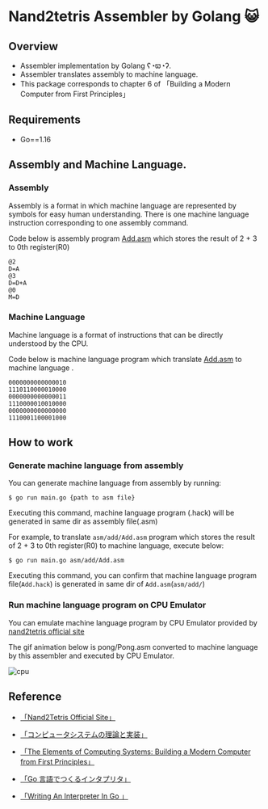 # Nand2tetris Assembler by Golang 😺

## Overview

- Assembler implementation by Golang ʕ◔ϖ◔ʔ.
- Assembler translates assembly to machine language.
- This package corresponds to chapter 6 of 「Building a Modern Computer from First Principles」
       

## Requirements

- Go==1.16

## Assembly and Machine Language.

### Assembly

Assembly is a format in which machine language are represented by symbols for easy human understanding. There is one machine language instruction corresponding to one assembly command.

Code below is assembly program [Add.asm](https://github.com/YadaYuki/nand2tetris/blob/main/assembler/asm/add/Add.asm) which stores the result of 2 + 3 to 0th register(R0) 

```
@2
D=A
@3
D=D+A
@0
M=D
```

### Machine Language

Machine language is a format of instructions that can be directly understood by the CPU.

Code below is machine language program which translate [Add.asm](https://github.com/YadaYuki/nand2tetris/blob/main/assembler/asm/add/Add.asm) to machine language .

```
0000000000000010
1110110000010000
0000000000000011
1110000010010000
0000000000000000
1110001100001000
```

## How to work

### Generate machine language from assembly

You can generate machine language from assembly by running:

```
$ go run main.go {path to asm file}
```

Executing this command, machine language program (.hack) will be generated in same dir as assembly file(.asm)

For example, to translate `asm/add/Add.asm` program which stores the result of 2 + 3 to 0th register(R0)  to machine language, execute below:

```
$ go run main.go asm/add/Add.asm
```

Executing this command, you can confirm that machine language program file(`Add.hack`) is generated in same dir of `Add.asm`(`asm/add/`)  

### Run machine language program on CPU Emulator

You can emulate machine language program by CPU Emulator provided by [nand2tetris official site](https://www.nand2tetris.org/software)

The gif animation below is pong/Pong.asm converted to machine language by this assembler and executed by CPU Emulator.

![cpu](https://user-images.githubusercontent.com/57289763/140737209-5759bd5c-e476-471f-bfb0-8cb00b0610a1.gif)


## Reference

- [「Nand2Tetris Official Site」](https://www.nand2tetris.org/)

- [「コンピュータシステムの理論と実装」](https://www.amazon.co.jp/%E3%82%B3%E3%83%B3%E3%83%94%E3%83%A5%E3%83%BC%E3%82%BF%E3%82%B7%E3%82%B9%E3%83%86%E3%83%A0%E3%81%AE%E7%90%86%E8%AB%96%E3%81%A8%E5%AE%9F%E8%A3%85-%E2%80%95%E3%83%A2%E3%83%80%E3%83%B3%E3%81%AA%E3%82%B3%E3%83%B3%E3%83%94%E3%83%A5%E3%83%BC%E3%82%BF%E3%81%AE%E4%BD%9C%E3%82%8A%E6%96%B9-Noam-Nisan/dp/4873117127)

- [「The Elements of Computing Systems: Building a Modern Computer from First Principles」](https://www.amazon.co.jp/Elements-Computing-Systems-Building-Principles/dp/0262640686)

- [「Go 言語でつくるインタプリタ」](https://www.amazon.co.jp/Go%E8%A8%80%E8%AA%9E%E3%81%A7%E3%81%A4%E3%81%8F%E3%82%8B%E3%82%A4%E3%83%B3%E3%82%BF%E3%83%97%E3%83%AA%E3%82%BF-Thorsten-Ball/dp/4873118220)

- [「Writing An Interpreter In Go 」](https://www.amazon.co.jp/Writing-Interpreter-Go-Thorsten-Ball/dp/3982016118/ref=pd_bxgy_img_1/358-0651022-5160614?pd_rd_w=NJ0lb&pf_rd_p=d8f6e0ab-48ef-4eca-99d5-60d97e927468&pf_rd_r=H5DDRH744DZQWEC8887N&pd_rd_r=92fb3969-78f9-42fe-9c0b-f605fd3b7bc8&pd_rd_wg=B98nq&pd_rd_i=3982016118&psc=1)
